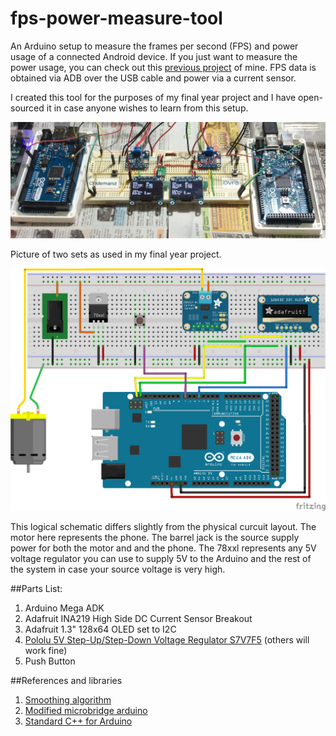 # fps-power-measure-tool
An Arduino setup to measure the frames per second (FPS) and power usage of a connected Android device. If you just want to measure the power usage, you can check out this [previous project](https://github.com/yeokm1/power_measure_tool) of mine. FPS data is obtained via ADB over the USB cable and power via a current sensor.

I created this tool for the purposes of my final year project and I have open-sourced it in case anyone wishes to learn from this setup.

![Screen](misc/front-pair.jpg)

Picture of two sets as used in my final year project.

![Screen](misc/schematic.png)

This logical schematic differs slightly from the physical curcuit layout. The motor here represents the phone. The barrel jack is the source supply power for both the motor and and the phone. The 78xxl represents any 5V voltage regulator you can use to supply 5V to the Arduino and the rest of the system in case your source voltage is very high.

##Parts List:
1. Arduino Mega ADK
2. Adafruit INA219 High Side DC Current Sensor Breakout
3. Adafruit 1.3" 128x64 OLED set to I2C
4. [Pololu 5V Step-Up/Step-Down Voltage Regulator S7V7F5](https://www.pololu.com/product/2119) (others will work fine)
5. Push Button

##References and libraries
1. [Smoothing algorithm](http://arduino.cc/en/Tutorial/Smoothing)
2. [Modified microbridge arduino](https://github.com/agoransson/microbridge-arduino)
3. [Standard C++ for Arduino](https://github.com/maniacbug/StandardCplusplus)
